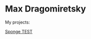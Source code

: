 # Max Dragomiretsky
My projects:

[Sponge TEST](https://maxdragomir.github.io/dist/index.html, 'Test work')
